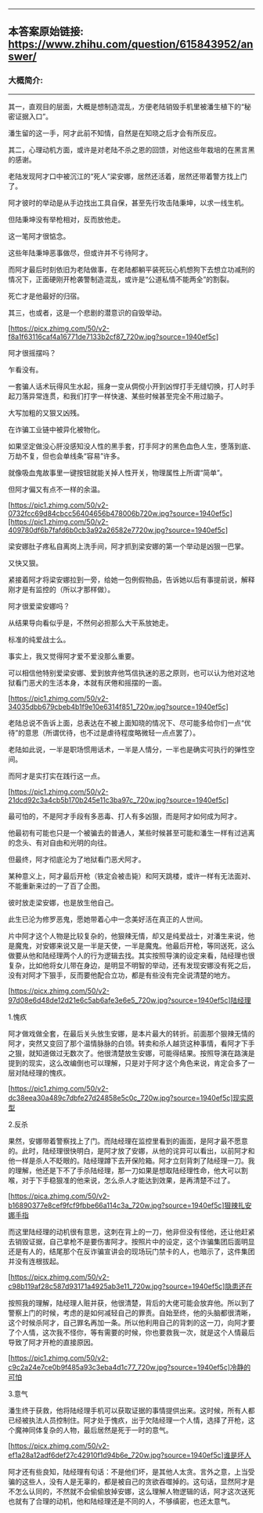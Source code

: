 ----------------------------------------
## 本答案原始链接: https://www.zhihu.com/question/615843952/answer/
### 大概简介: 
----------------------------------------
其一，直观目的层面，大概是想制造混乱，方便老陆销毁手机里被潘生植下的“秘密证据入口”。

潘生留的这一手，阿才此前不知情，自然是在知晓之后才会有所反应。

其二，心理动机方面，或许是对老陆不杀之恩的回馈，对他这些年栽培的在黑言黑的感谢。

老陆发现阿才口中被沉江的“死人”梁安娜，居然还活着，居然还带着警方找上门了。

阿才彼时的举动是从手边找出工具自保，甚至先行攻击陆秉坤，以求一线生机。

但陆秉坤没有举枪相对，反而放他走。

这一笔阿才很惦念。

这些年陆秉坤恶事做尽，但或许并不亏待阿才。

而阿才最后时刻依旧为老陆做事，在老陆都躺平装死玩心机想狗下去想立功减刑的情况下，正面硬刚开枪袭警制造混乱，或许是“公道私情不能两全”的割裂。

死亡才是他最好的归宿。

其三，也或者，这是一个悲剧的潜意识的自毁举动。

[https://picx.zhimg.com/50/v2-f8a1f63116caf4a16771de7133b2cf87_720w.jpg?source=1940ef5c]

阿才很摇摆吗？

乍看没有。

一套骗人话术玩得风生水起，摇身一变从倜傥小开到凶悍打手无缝切换，打人时手起刀落异常连贯，和我们打字一样快速、某些时候甚至完全不用过脑子。

大写加粗的又狠又凶残。

在诈骗工业链中被异化被物化。

如果坚定做没心肝没感知没人性的黑手套，打手阿才的黑色血色人生，堕落到底、万劫不复，但也会单线条“容易”许多。

就像吸血鬼故事里一键按钮就能关掉人性开关，物理属性上所谓“简单”。

但阿才偏又有点不一样的余温。

[https://pic1.zhimg.com/50/v2-0732fcc69d84cbcc56404656b478006b720w.jpg?source=1940ef5c][https://pic1.zhimg.com/50/v2-409780df6b7fafd6b0cb3a92a26582e7720w.jpg?source=1940ef5c]

梁安娜肚子疼私自离岗上洗手间，阿才抓到梁安娜的第一个举动是凶狠一巴掌。

又快又狠。

紧接着阿才将梁安娜拉到一旁，给她一包例假物品，告诉她以后有事提前说，解释刚才是有监控的（所以才那样做）。

阿才很爱梁安娜吗？

从结果导向看似乎是，不然何必担那么大干系放她走。

标准的纯爱战士么。

事实上，我又觉得阿才爱不爱没那么重要。

可以相信他特别爱梁安娜、爱到放弃他笃信执迷的恶之原则，也可以认为他对这地狱看门恶犬的生活本身，本就有厌倦和摇摆的一面。

[https://pic1.zhimg.com/50/v2-34035dbb679cbeb4b1f9e10e6314f851_720w.jpg?source=1940ef5c]

老陆总说不告诉上面，总表达在不被上面知晓的情况下、尽可能多给你们一点“优待”的意思（所谓优待，也不过是虐待程度略微轻一点点罢了）。

老陆如此说，一半是职场惯用话术，一半是人情分，一半也是确实可执行的弹性空间。

而阿才是实打实在践行这一点。

[https://pic1.zhimg.com/50/v2-21dcd92c3a4cb5b170b245e11c3ba97c_720w.jpg?source=1940ef5c]

最可怕的，不是阿才手段有多恶毒、打人有多凶狠，而是阿才如何成为阿才。

他最初有可能也只是一个被骗去的普通人，某些时候甚至可能和潘生一样有过逃离的念头、有对自由和光明的向往。

但最终，阿才彻底沦为了地狱看门恶犬阿才。

某种意义上，阿才最后开枪（铁定会被击毙）和阿天跳楼，或许一样有无法面对、不能重新来过的一了百了企图。

彼时放走梁安娜，也是放生他自己。

此生已沦为修罗恶鬼，愿她带着心中一念美好活在真正的人世间。

片中阿才这个人物是比较复杂的，他狠辣无情，却又是纯爱战士，对潘生来说，他是魔鬼，对安娜来说又是一半是天使，一半是魔鬼。他最后开枪，等同送死，这么做要从他和陆经理两个人的行为逻辑去找。其实按照导演的设定来看，陆经理也很复杂，比如他将女儿带在身边，是明显不明智的举动，还有发现安娜没有死之后，没有对阿才下狠手，反而要他配合立功，都是有些没有完全说清楚的地方。

[https://picx.zhimg.com/50/v2-97d08e6d48de12d21e6c5ab6afe3e6e5_720w.jpg?source=1940ef5c]陆经理

1.愧疚

阿才做戏做全套，在最后关头放生安娜，是本片最大的转折。前面那个狠辣无情的阿才，突然又变回了那个温情脉脉的白领。转卖和杀人越货这种事情，看阿才下手之狠，就知道做过无数次了。他很清楚放生安娜，可能得结果。按照导演在路演是提到的现实，这么改编倒也可以理解，只是对于阿才这个角色来说，肯定会多了一层对陆经理的愧疚。

[https://pic1.zhimg.com/50/v2-dc38eea30a489c7dbfe27d24858e5c0c_720w.jpg?source=1940ef5c]现实原型

2.反杀

果然，安娜带着警察找上了门。而陆经理在监控里看到的画面，是阿才最不愿意的。此时，陆经理很快明白，是阿才放了安娜，从他的诧异可以看出，以前阿才和他一样是杀人不眨眼的。陆经理蹲下去开保险箱。阿才立刻背刺了陆经理一刀。我的理解，他还是下不了手杀陆经理，那一刀如果是想取陆经理性命，他大可以割喉，对于下手稳狠准的他来说，怎么杀人才能达到效果，是再清楚不过了。

[https://pica.zhimg.com/50/v2-b16890377e8cef9fcf9fbbe66a114c3a_720w.jpg?source=1940ef5c]狠辣扎安娜手指

而这里陆经理的动机很有意思，这刺在背上的一刀，他非但没有怪他，还让他赶紧去销毁证据，自己拿枪不是要伤害阿才。按照片中的设定，这个诈骗集团后面明显还是有人的，结尾那个在反诈骗宣讲会的现场玩门禁卡的人，也暗示了，这件集团并没有连根拔起。

[https://picx.zhimg.com/50/v2-c98b119af28c587d93171a4925ab3e11_720w.jpg?source=1940ef5c]隐患还在

按照我的理解，陆经理人赃并获，他很清楚，背后的大佬可能会放弃他。所以到了警察上门的时候，考虑的是如何减轻自己的罪责。自始至终，他的头脑都很清晰，这个时候杀阿才，自己罪名再加一条。所以他利用自己的背刺的这一刀，向阿才要了个人情，这次我不怪你，等有需要的时候，你也要救我一次，就是这个人情最后导致了阿才开枪的直接原因。

[https://pic1.zhimg.com/50/v2-c9c2a24e7ce0b9f485a93c3eba4d1c77_720w.jpg?source=1940ef5c]冷静的可怕

3.意气

潘生终于获救，他将陆经理手机可以获取证据的事情提供出来。这时候，所有人都已经被执法人员控制住。阿才处于愧疚，出于欠陆经理一个人情，选择了开枪，这个魔神同体复杂的人物，最后居然是死于一时的意气。

[https://picx.zhimg.com/50/v2-ef1a28a12adf6def27c42910f1d94b6e_720w.jpg?source=1940ef5c]谁是坏人

阿才还有些良知，陆经理有句话：不是他们坏，是其他人太贪。言外之意，上当受骗的这些人，没有人是无辜的，都是被自己的贪欲吞噬掉的。这句话，显然阿才是不怎么认同的，不然就不会偷偷放掉安娜，这么理解人物逻辑的话，阿才这次送死也就有了合理的动机，他和陆经理还是不同的人，不够缜密，也还太意气。



